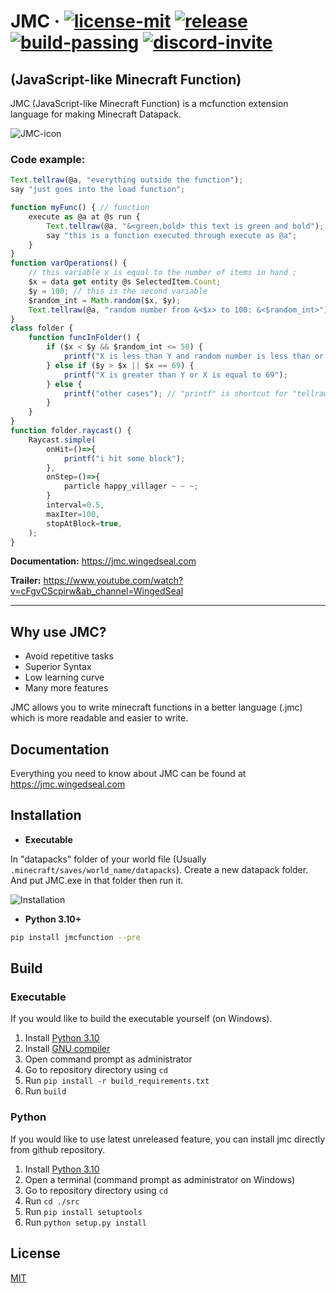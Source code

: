 # JMC &middot; [![license-mit](https://badgen.net/badge/license/MIT/blue/)](https://github.com/WingedSeal/jmc/blob/main/LICENSE) [![release](https://badgen.net/badge/release/v1.2.17-alpha.1/blue/)](https://github.com/WingedSeal/jmc/releases/latest) [![build-passing](https://badgen.net/badge/build/passing/green/)](https://wingedseal.github.io/jmc/#/) [![discord-invite](https://badgen.net/badge/discord/Official-Server/blue/?icon=discord)](https://discord.gg/PNWKpwdzD3)

## (JavaScript-like Minecraft Function)

JMC (JavaScript-like Minecraft Function) is a mcfunction extension language for making Minecraft Datapack.

![JMC-icon](https://github.com/WingedSeal/jmc/blob/webpage/src/assets/image/jmc_icon192.png?raw=true)

### Code example:

```js
Text.tellraw(@a, "everything outside the function");
say "just goes into the load function";

function myFunc() { // function
    execute as @a at @s run {
        Text.tellraw(@a, "&<green,bold> this text is green and bold");
        say "this is a function executed through execute as @a";
    }
}
function varOperations() {
    // this variable x is equal to the number of items in hand ;
    $x = data get entity @s SelectedItem.Count;
    $y = 100; // this is the second variable
    $random_int = Math.random($x, $y);
    Text.tellraw(@a, "random number from &<$x> to 100: &<$random_int>");
}
class folder {
    function funcInFolder() {
        if ($x < $y && $random_int <= 50) {
            printf("X is less than Y and random number is less than or equal to 50");
        } else if ($y > $x || $x == 69) {
            printf("X is greater than Y or X is equal to 69");
        } else {
            printf("other cases"); // "printf" is shortcut for "tellraw @a"
        }
    }
}
function folder.raycast() {
    Raycast.simple(
        onHit=()=>{
            printf("i hit some block");
        },
        onStep=()=>{
            particle happy_villager ~ ~ ~;
        }
        interval=0.5,
        maxIter=100,
        stopAtBlock=true,
    );
}
```

**Documentation:** <https://jmc.wingedseal.com>

**Trailer:** <https://www.youtube.com/watch?v=cFgvCScpirw&ab_channel=WingedSeal>

---

## Why use JMC?

-   Avoid repetitive tasks
-   Superior Syntax
-   Low learning curve
-   Many more features

JMC allows you to write minecraft functions in a better language (.jmc) which is more readable and easier to write.

## Documentation

Everything you need to know about JMC can be found at <https://jmc.wingedseal.com>

## Installation

-   **Executable**

In "datapacks" folder of your world file (Usually `.minecraft/saves/world_name/datapacks`). Create a new datapack folder. And put JMC.exe in that folder then run it.

![Installation](https://github.com/WingedSeal/jmc/blob/webpage/src/assets/image/installation/file_location.png?raw=true)

-   **Python 3.10+**

```bash
pip install jmcfunction --pre
```

## Build

### Executable

If you would like to build the executable yourself (on Windows).

1. Install [Python 3.10](https://www.python.org/downloads/release/python-3108/)
2. Install [GNU compiler](https://gcc.gnu.org)
3. Open command prompt as administrator
4. Go to repository directory using `cd`
5. Run `pip install -r build_requirements.txt`
6. Run `build`

### Python

If you would like to use latest unreleased feature, you can install jmc directly from github repository.

1. Install [Python 3.10](https://www.python.org/downloads/release/python-3108/)
2. Open a terminal (command prompt as administrator on Windows)
3. Go to repository directory using `cd`
4. Run `cd ./src`
5. Run `pip install setuptools`
6. Run `python setup.py install`

## License

[MIT](https://github.com/WingedSeal/jmc/blob/main/LICENSE)
